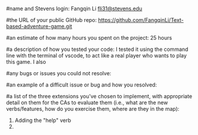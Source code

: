 #name and Stevens login:
Fangqin Li fli31@stevens.edu

#the URL of your public GitHub repo:
https://github.com/FangqinLi/Text-based-adventure-game.git

#an estimate of how many hours you spent on the project:
25 hours

#a description of how you tested your code:
I tested it using the command line with the terminal of vscode, to act like a real player who wants to play this game. I also

#any bugs or issues you could not resolve:


#an example of a difficult issue or bug and how you resolved:


#a list of the three extensions you’ve chosen to implement, with appropriate detail on them for the CAs to evaluate them (i.e., what are the new verbs/features, how do you exercise them, where are they in the map):
1. Adding the "help" verb
2.
